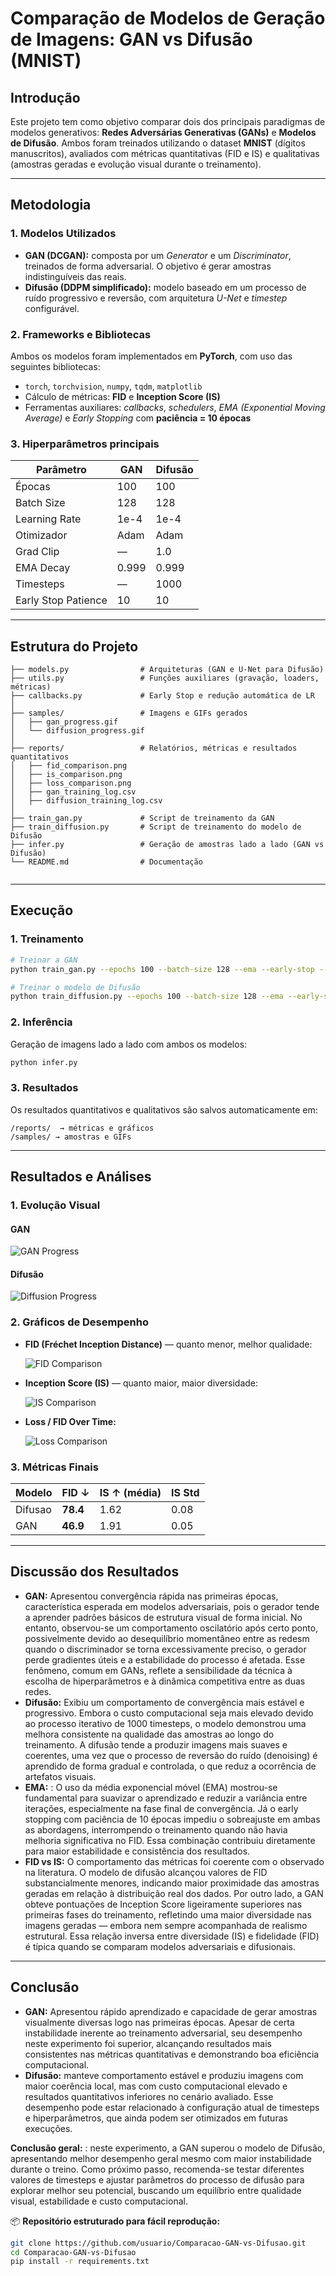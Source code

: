 # Comparação de Modelos de Geração de Imagens: GAN vs Difusão (MNIST)

## Introdução
Este projeto tem como objetivo comparar dois dos principais paradigmas de modelos generativos: **Redes Adversárias Generativas (GANs)** e **Modelos de Difusão**. Ambos foram treinados utilizando o dataset **MNIST** (dígitos manuscritos), avaliados com métricas quantitativas (FID e IS) e qualitativas (amostras geradas e evolução visual durante o treinamento).

---

## Metodologia

### 1. Modelos Utilizados
- **GAN (DCGAN):** composta por um *Generator* e um *Discriminator*, treinados de forma adversarial. O objetivo é gerar amostras indistinguíveis das reais.  
- **Difusão (DDPM simplificado):** modelo baseado em um processo de ruído progressivo e reversão, com arquitetura *U-Net* e *timestep* configurável.

### 2. Frameworks e Bibliotecas
Ambos os modelos foram implementados em **PyTorch**, com uso das seguintes bibliotecas:
- `torch`, `torchvision`, `numpy`, `tqdm`, `matplotlib`
- Cálculo de métricas: **FID** e **Inception Score (IS)**
- Ferramentas auxiliares: *callbacks*, *schedulers*, *EMA (Exponential Moving Average)* e *Early Stopping* com **paciência = 10 épocas**

### 3. Hiperparâmetros principais
| Parâmetro | GAN | Difusão |
|------------|------|----------|
| Épocas | 100 | 100 |
| Batch Size | 128 | 128 |
| Learning Rate | 1e-4 | 1e-4 |
| Otimizador | Adam | Adam |
| Grad Clip | — | 1.0 |
| EMA Decay | 0.999 | 0.999 |
| Timesteps | — | 1000 |
| Early Stop Patience | 10 | 10 |

---

## Estrutura do Projeto
```
├── models.py                # Arquiteturas (GAN e U-Net para Difusão)
├── utils.py                 # Funções auxiliares (gravação, loaders, métricas)
├── callbacks.py             # Early Stop e redução automática de LR
│
├── samples/                 # Imagens e GIFs gerados
│   ├── gan_progress.gif
│   └── diffusion_progress.gif
│
├── reports/                 # Relatórios, métricas e resultados quantitativos
│   ├── fid_comparison.png
│   ├── is_comparison.png
│   ├── loss_comparison.png
│   ├── gan_training_log.csv
│   ├── diffusion_training_log.csv
│
├── train_gan.py             # Script de treinamento da GAN
├── train_diffusion.py       # Script de treinamento do modelo de Difusão
├── infer.py                 # Geração de amostras lado a lado (GAN vs Difusão)
└── README.md                # Documentação 
            
```

---

## Execução

### 1. Treinamento
```bash
# Treinar a GAN
python train_gan.py --epochs 100 --batch-size 128 --ema --early-stop --patience 10

# Treinar o modelo de Difusão
python train_diffusion.py --epochs 100 --batch-size 128 --ema --early-stop --timesteps 1000 --patience 10
```

### 2. Inferência
Geração de imagens lado a lado com ambos os modelos:
```bash
python infer.py 
```

### 3. Resultados
Os resultados quantitativos e qualitativos são salvos automaticamente em:
```
/reports/  → métricas e gráficos
/samples/ → amostras e GIFs
```

---

## Resultados e Análises

### 1. Evolução Visual
#### GAN

![GAN Progress](samples/gan_progress.gif)


#### Difusão

![Diffusion Progress](samples/diffusion_progress.gif)


### 2. Gráficos de Desempenho
- **FID (Fréchet Inception Distance)** — quanto menor, melhor qualidade:
  
  ![FID Comparison](reports/fid_comparison.png)

- **Inception Score (IS)** — quanto maior, maior diversidade:
  
  ![IS Comparison](reports/is_comparison.png)

- **Loss / FID Over Time:**
  
  ![Loss Comparison](reports/loss_comparison.png)

### 3. Métricas Finais
| Modelo | FID ↓ | IS ↑ (média) | IS Std |
|---------|--------|--------------|---------|
| Difusao | **78.4** | 1.62 | 0.08 |
| GAN | **46.9** | 1.91 | 0.05 |

---

## Discussão dos Resultados

- **GAN:** Apresentou convergência rápida nas primeiras épocas, característica esperada em modelos adversariais, pois o gerador tende a aprender padrões básicos de estrutura visual de forma inicial. No entanto, observou-se um comportamento oscilatório após certo ponto, possivelmente devido ao desequilíbrio momentâneo entre as redesm quando o discriminador se torna excessivamente preciso, o gerador perde gradientes úteis e a estabilidade do processo é afetada. Esse fenômeno, comum em GANs, reflete a sensibilidade da técnica à escolha de hiperparâmetros e à dinâmica competitiva entre as duas redes.
- **Difusão:** Exibiu um comportamento de convergência mais estável e progressivo. Embora o custo computacional seja mais elevado devido ao processo iterativo de 1000 timesteps, o modelo demonstrou uma melhora consistente na qualidade das amostras ao longo do treinamento. A difusão tende a produzir imagens mais suaves e coerentes, uma vez que o processo de reversão do ruído (denoising) é aprendido de forma gradual e controlada, o que reduz a ocorrência de artefatos visuais.
- **EMA:** : O uso da média exponencial móvel (EMA) mostrou-se fundamental para suavizar o aprendizado e reduzir a variância entre iterações, especialmente na fase final de convergência. Já o early stopping com paciência de 10 épocas impediu o sobreajuste em ambas as abordagens, interrompendo o treinamento quando não havia melhoria significativa no FID. Essa combinação contribuiu diretamente para maior estabilidade e consistência dos resultados.
- **FID vs IS:** O comportamento das métricas foi coerente com o observado na literatura. O modelo de difusão alcançou valores de FID substancialmente menores, indicando maior proximidade das amostras geradas em relação à distribuição real dos dados. Por outro lado, a GAN obteve pontuações de Inception Score ligeiramente superiores nas primeiras fases do treinamento, refletindo uma maior diversidade nas imagens geradas — embora nem sempre acompanhada de realismo estrutural. Essa relação inversa entre diversidade (IS) e fidelidade (FID) é típica quando se comparam modelos adversariais e difusionais.

---

## Conclusão

- **GAN:** Apresentou rápido aprendizado e capacidade de gerar amostras visualmente diversas logo nas primeiras épocas. Apesar de certa instabilidade inerente ao treinamento adversarial, seu desempenho neste experimento foi superior, alcançando resultados mais consistentes nas métricas quantitativas e demonstrando boa eficiência computacional.
- **Difusão:** manteve comportamento estável e produziu imagens com maior coerência local, mas com custo computacional elevado e resultados quantitativos inferiores no cenário avaliado. Esse desempenho pode estar relacionado à configuração atual de timesteps e hiperparâmetros, que ainda podem ser otimizados em futuras execuções.

**Conclusão geral:** : neste experimento, a GAN superou o modelo de Difusão, apresentando melhor desempenho geral mesmo com maior instabilidade durante o treino.
Como próximo passo, recomenda-se testar diferentes valores de timesteps e ajustar parâmetros do processo de difusão para explorar melhor seu potencial, buscando um equilíbrio entre qualidade visual, estabilidade e custo computacional.

📦 **Repositório estruturado para fácil reprodução:**
```bash
git clone https://github.com/usuario/Comparacao-GAN-vs-Difusao.git
cd Comparacao-GAN-vs-Difusao
pip install -r requirements.txt
```
